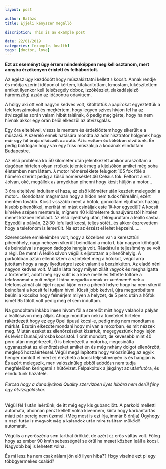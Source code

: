```yaml
---
layout: post

author: Balázs
title: Éjjeli kényszer megálló

discription: This is an example post

date: 22/01/2019
categories: [example, health]
tags: [doctor, love]
---
```

**Ezt az eseményt úgy érzem mindenképpen meg kell osztanom, mert annyira érzékenyen érintett és felháborított.**

Az egész úgy kezdődött hogy műszakiztatni kellett a kocsit. Annak rendje és módja szerint időpontot kértem, kitakarítottam, lemostam,  kikészítettem amiket ilyenkor kell (elsősegély doboz, izzókészlet, elakadásjelző háromszög) aztán az időpontra odavittem.

A hölgy aki ott volt nagyon kedves volt, kitöltöttük a papírokat egyeztettük a telefonszámokat és megkértem, hogy legyen szíves hívjon fel ha az átvizsgálás során valami hibát találnak, ő pedig megigérte, hogy ha nem hívnak akkor egy órán belül elkészül az átvizsgálás.

Egy óra elteltével, vissza is mentem és érdeklődtem hogy sikerült e a műszaki. A szerelő ennek hatására mondta az adminisztrátor hölgynek hogy már egy fél órája elkészült az autó. Át is vettem és békében elváltunk, Én pedig boldogan hogy van egy friss műszakija a kocsinak elindultam Budapestre.

Az első probléma kb 50 kilométer után jelentkezett amikor araszoltam a dugóban hirtelen olyan értékek jelentek meg a kijelzőkön amiket még soha életemben nem láttam. A motor hőmérséklete felugrott 105 fok fölé a hőmérő szerint pedig a külső hőmérséklet 46 Celsius fok. Felforrt a víz. Jólvan, oké, megállok az árnyékban pihenni hogy kicsit hüljön a motor...

3 óra elteltével indultam el haza, az első kilóméter után kezdett melegedni a motor... Gondoltam magamban hogy a hídon nem tudok félreállni, ezért mentem tovább. Kicsit visszább ment a hőfok, gondoltam eljuthatok hazáig kisebb pihenőkkel, merthát mi mást csináljak este 10-kor egyedül? A kocsit kímélve szépen mentem is, mígnem 40 kilóméterre dunaújvárostól hirtelen menet közben lefulladt. Az első ilyedtség után, félregurultam a leálló sávba. Egyedül a pályán, 22:30, lefulladt kocsi, teljes sötét...és akkor észrevettem hogy a telefonom is lemerült. Na ezt az érzést el lehet képzelni......

Szerencsére emlékeimben volt, hogy a közelben van a kereszttúri pihenőhely, nagy nehezen sikerült beindítani a motort, bár nagyon köhögött és beindulva is nagyon dadogós hangja volt. Ráadásul a teljesítmény se volt a régi. De ment! A leálló sávon végülis eljutottam a pihenőhelyig. A parkolóban aztán ellenőriztem a szinteket meg a hőfokot, végül arra jutottam hogy a nagy ilyedtségre iszok valamit a benzinkúton. Az eladó néni nagyon kedves volt. Miután látta hogy milyen zilált vagyok és meghallgatta a történetet, adott még egy sütit is a kávé mellé és feltette töltőre a telefonomat a pult mögé. Utána megadta annak az autómentő nek a telefonszámát aki éjjel nappal kijön erre a pihenő helyre hogy ha nem sikerül beindítani a kocsit fel tudjam hívni. Kicsit jobb kedvel, újra megpróbáltam beülni a kocsiba hogy felmérjem milyen a helyzet, de 5 perc után a hőfok ismét 95 fölött volt pedig még el sem indultam.

Na gondoltam inkább innen hívom föl a szerelőt mint hogy valahol a pályán a leállósávon meg álljak. Ahogy mondtam neki a tüneteket hirtelen rákérdezett hogy ez egy Opel típusú kocsi-e, pedig még nem mondtam a márkát. Ezután elkezdte mondani hogy mi van a motorban, és mit nézzek meg. Miután ezeket az ellenőrzéseket kizártuk, megegyeztünk hogy lejön és levisz Dunaújvárosba kocsistól. 1 órát mondott, de kevesebb mint 40 perc után megérkezett. Ő is belenézett a motorba, megcsinálta ugyanazokat az ellenőrzéseket amiket én és még néhány dolgot ellenőrzött, meglepő hozzáértéssel. Végül megállapította hogy valószínűleg az egyik henger romlott el mert ez érezhető a kocsi teljesítményén is és hangján is. És azért melegszik, mert valószínűleg ebből adódóan nem tudja megfelelően keringetni a hűtővizet. Felpakoltuk a járgányt az utánfutóra, és elindultunk hazafelé.

###### Furcsa hogy a dunaújvárosi Quality szervízben ilyen hibára nem derül fény egy átvizsgáláskor.

Végül fél 1 után leértünk, de itt még egy kis gubanc jött. A parkoló melletti automata, ahonnan pénzt kellett volna kivennem, kiírta hogy karbantartás miatt pár percig nem üzemel. (Még most is ezt írja, immár 8 órája) Úgyhogy a napi futás is megvolt még a kalandok után mire találtam működő automatát.

Végülis a nyerőszéria sem tarthat örökké, de azért ez erős váltás volt. Főleg hogy az ember 90 km\h sebességnél se örül ha menet közben leáll a kocsi. Nagyobb baj is lehetett volna.

És mi lesz ha nem csak nálam jön elő ilyen hiba?? Hogy viselné ezt pl egy többgyermekes család?